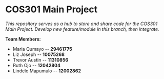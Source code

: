 # __COS301 Main Project__

_This repository serves as a hub to store and share code for the COS301 Main Project._
_Develop new feature/module in this branch, then integrate._

__Team Members:__
* Maria Qumayo -- __29461775__
* Liz Joseph -- __10075268__
* Trevor Austin -- __11310856__
* Ruth Ojo -- __12042804__
* Lindelo Mapumulo -- __12002862__
